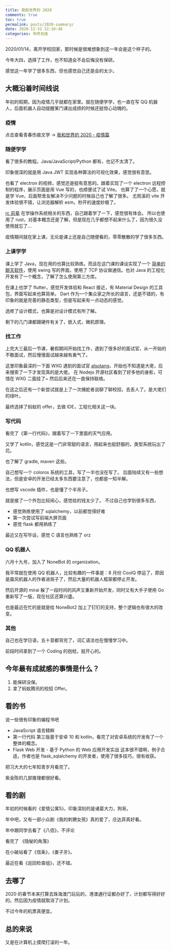 ```yaml
---
title: 我和世界的 2020
comments: true
toc: true
permalink: posts/2020-summary/
date: 2020-12-31 22:10:48
categories: 年终总结
---
```


2020/01/14，离开学校回家，那时候是很难想象到这一年会是这个样子的。

今年大四，选择了工作，也不知道会不会后悔没有保研。

感觉这一年学了很多东西，但也感觉自己还是会的太少。

<!-- more -->

## 大概沿着时间线说

年初的假期，因为疫情几乎就都在家里。就在随便学学，也一直在写 QQ 机器人，后面机器人自动提醒某门课出成绩的时候还挺惊心动魄的。

### 疫情

点击查看青春伤痕文学 -> [我和世界的 2020 - 疫情篇](https://telegra.ph/%E6%88%91%E5%92%8C%E4%B8%96%E7%95%8C%E7%9A%84-2020---%E7%96%AB%E6%83%85%E7%AF%87-01-02)

### 随便学学

看了很多的教程。Java/JavaScript/Python 都有，也记不太清了。

印象很深的就是用 Java JWT 实现各种算法的可视化效果，感觉很有意思。

也看了 electron 的视频，感觉还是挺有意思的。跟着实现了一个 electron 远程控制的程序，展示页面是用 Vue 写的，也顺便试了试 Vite。
也算了了一个心愿，就是学 Vue，后面帮舍友解决不少问题的时候自己也了解了很多。
尤雨溪的 vite 开发体验很不错，让浏览器解析 esm，秒开的速度妙极了。

[rc 前辈](https://github.com/richardchien) 在学操作系统相关的东西，自己跟着学了一下，感觉很有体会。
所以也使用了 rust，对基本概念还是了解，但是现在几乎都想不起来什么了，因为很久没使用就忘了...

疫情期间就在家上课，无论是课上还是自己随便看的，零零散散的学了很多东西。

### 上课学学

课上学了 Java，现在用的也算比较熟练。而且在这门课的课设实现了一个 [简单的聊天软件](https://github.com/vcrx/java-chatroom)，使用 swing 写的界面，使用了 TCP 协议做通信。也对 Java 的工程化开发有了一个概念，了解了怎么使用第三方库。

在课上也学了 flutter，感觉开发体验和 React 接近，有 Material Design 的工具包，界面写起来也算简单。
Dart 作为一个集众家之所长的语言，还是不错的，有印象的就是完善的静态类型，但是写起来有一点动态的感觉。

选修了设计模式，也算是对设计模式有所了解。

剩下的几门课都跟硬件有关了，嵌入式，微机原理。

### 找工作

上完大三最后一节课，暑假期间开始找工作，遇到了很多好的面试官，从一开始的不敢面试，然后慢慢面试越来越有勇气了。

这里印象最深的一下面 WXG 遇到的面试官 [alsotang](https://github.com/alsotang)，开始也不知道是大佬，后来搜索了一下才发现真的是大佬。
在 Nodejs 开源社区看到了好多他的身影，可惜在 WXG 二面挂了~ 然后后来还在一直保持联络。

在这之后还有一个新尝试就是上了一次捕蛇者说聊了聊校招，去丢人了。是大佬们的绿叶。

最终选择了蚂蚁的 offer，去做 IDE，工程化相关这一块。

### 写代码

看完了《第一行代码》，跟着写了一下里面的天气应用。

又学了 kotlin，感觉这是一门非常甜的语言，用起来也挺舒服的，类型系统玩出了花。

也了解了 gradle, maven 这些。

自己想写一个 coloros 系统的工具，写了一半也没在写了。
后面陆续又有一些想法，但是安卓的开发已经太多东西要注意了，也都是一知半解。

也想写 vscode 插件，也是懂了个半吊子。

就是接了一个外包比较闹心，感觉给的钱太少了。
不过自己也学到很多东西，

- 感觉熟练使用了 sqlalchemy，以前都觉得好难
- 第一次尝试写前端大屏页面
- 感觉 flask 都用熟练了

最近又在写毕设，感觉 C 语言也熟练了 orz

### QQ 机器人

六月十九号，加入了 NoneBot 的 organization。

我平常就在使用 QQ 机器人，比较有趣的一件事是：8 月份 CoolQ 停运了，原因是晨风机器人的作者进局子了，然后大量的机器人框架都停止开发。

然后开源的 mirai 躲了一段时间的风声又重新开始开发，同时又有大手子使用 Go 重新写了一版，现在社区还算兴盛。

也是最近在忙的是就是给 NoneBot2 加上了钉钉的支持，整个逻辑也有很大的改变。

### 其他

自己也在学日语，五十音都背完了，词汇语法也在慢慢学习中。

前段时间拿到了一个 Coding 的抱枕，挺开心的。

## 今年最有成就感的事情是什么？

1. 能保研没保。
2. 拿了蚂蚁腾讯的校招 Offer。

## 看的书

说一些很有印象的编程书吧

- JavaScript 语言精粹
- 第一行代码
    第三版基于安卓 10 和 kotlin，看完了对安卓系统的开发有了一个整体的概念。
- Flask Web 开发 - 基于 Python 的 Web 应用开发实战
    这本很不错啊，例子合适，作者也是 flask_sqlalchemy 的开发者，使用了很多技巧，很有收获。

把习大大的七年知青岁月看完了。

紫金陈的几部推理都很好看。

## 看的剧

年初的时候看的《爱情公寓5》，印象深刻的是诸葛大力，狗哥。

年中吧，又有一部小众剧《我的刺猬女孩》真的爱了，庄达菲真好看。

年中跟同学去看了《八佰》，不评论

看完了 《隐秘的角落》

在小破站看了《信条》，《姜子牙》。

最近在看《巡回检查组》，还不错。

## 去哪了

2020 的春节本来打算去珠海澳门玩玩的，港澳通行证都办好了，计划都写得好好的。然后因为疫情就取消了计划。

不过今年的机票真便宜。

## 总的来说

又是在计算机上摸爬打滚的一年。
